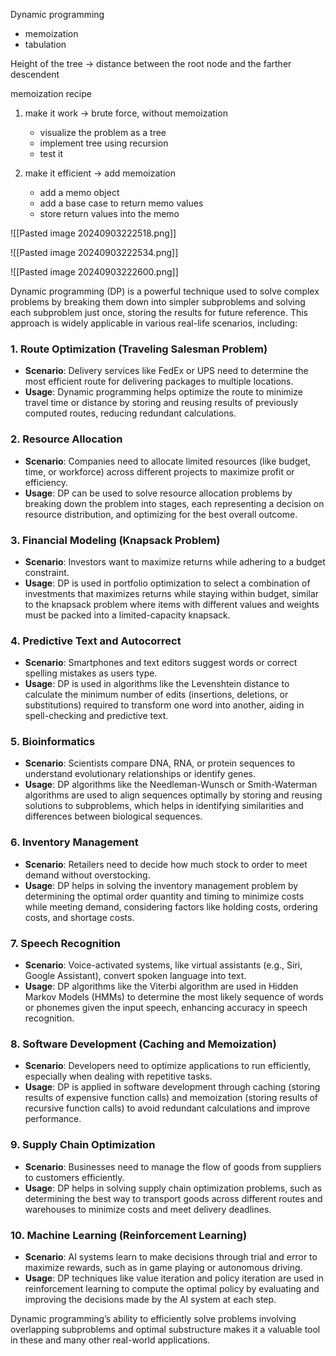 Dynamic programming
- memoization
- tabulation

Height of the tree -> distance between the root node and the farther descendent


memoization recipe
1. make it work -> brute force, without memoization
	- visualize the problem as a tree
	- implement tree using recursion
	- test it

2. make it efficient -> add memoization
	- add a memo object
	- add a base case to return memo values
	- store return values into the memo


![[Pasted image 20240903222518.png]]


![[Pasted image 20240903222534.png]]


![[Pasted image 20240903222600.png]]


Dynamic programming (DP) is a powerful technique used to solve complex problems by breaking them down into simpler subproblems and solving each subproblem just once, storing the results for future reference. This approach is widely applicable in various real-life scenarios, including:

### 1. **Route Optimization (Traveling Salesman Problem)**
   - **Scenario**: Delivery services like FedEx or UPS need to determine the most efficient route for delivering packages to multiple locations.
   - **Usage**: Dynamic programming helps optimize the route to minimize travel time or distance by storing and reusing results of previously computed routes, reducing redundant calculations.

### 2. **Resource Allocation**
   - **Scenario**: Companies need to allocate limited resources (like budget, time, or workforce) across different projects to maximize profit or efficiency.
   - **Usage**: DP can be used to solve resource allocation problems by breaking down the problem into stages, each representing a decision on resource distribution, and optimizing for the best overall outcome.

### 3. **Financial Modeling (Knapsack Problem)**
   - **Scenario**: Investors want to maximize returns while adhering to a budget constraint.
   - **Usage**: DP is used in portfolio optimization to select a combination of investments that maximizes returns while staying within budget, similar to the knapsack problem where items with different values and weights must be packed into a limited-capacity knapsack.

### 4. **Predictive Text and Autocorrect**
   - **Scenario**: Smartphones and text editors suggest words or correct spelling mistakes as users type.
   - **Usage**: DP is used in algorithms like the Levenshtein distance to calculate the minimum number of edits (insertions, deletions, or substitutions) required to transform one word into another, aiding in spell-checking and predictive text.

### 5. **Bioinformatics**
   - **Scenario**: Scientists compare DNA, RNA, or protein sequences to understand evolutionary relationships or identify genes.
   - **Usage**: DP algorithms like the Needleman-Wunsch or Smith-Waterman algorithms are used to align sequences optimally by storing and reusing solutions to subproblems, which helps in identifying similarities and differences between biological sequences.

### 6. **Inventory Management**
   - **Scenario**: Retailers need to decide how much stock to order to meet demand without overstocking.
   - **Usage**: DP helps in solving the inventory management problem by determining the optimal order quantity and timing to minimize costs while meeting demand, considering factors like holding costs, ordering costs, and shortage costs.

### 7. **Speech Recognition**
   - **Scenario**: Voice-activated systems, like virtual assistants (e.g., Siri, Google Assistant), convert spoken language into text.
   - **Usage**: DP algorithms like the Viterbi algorithm are used in Hidden Markov Models (HMMs) to determine the most likely sequence of words or phonemes given the input speech, enhancing accuracy in speech recognition.

### 8. **Software Development (Caching and Memoization)**
   - **Scenario**: Developers need to optimize applications to run efficiently, especially when dealing with repetitive tasks.
   - **Usage**: DP is applied in software development through caching (storing results of expensive function calls) and memoization (storing results of recursive function calls) to avoid redundant calculations and improve performance.

### 9. **Supply Chain Optimization**
   - **Scenario**: Businesses need to manage the flow of goods from suppliers to customers efficiently.
   - **Usage**: DP helps in solving supply chain optimization problems, such as determining the best way to transport goods across different routes and warehouses to minimize costs and meet delivery deadlines.

### 10. **Machine Learning (Reinforcement Learning)**
   - **Scenario**: AI systems learn to make decisions through trial and error to maximize rewards, such as in game playing or autonomous driving.
   - **Usage**: DP techniques like value iteration and policy iteration are used in reinforcement learning to compute the optimal policy by evaluating and improving the decisions made by the AI system at each step.

Dynamic programming’s ability to efficiently solve problems involving overlapping subproblems and optimal substructure makes it a valuable tool in these and many other real-world applications.